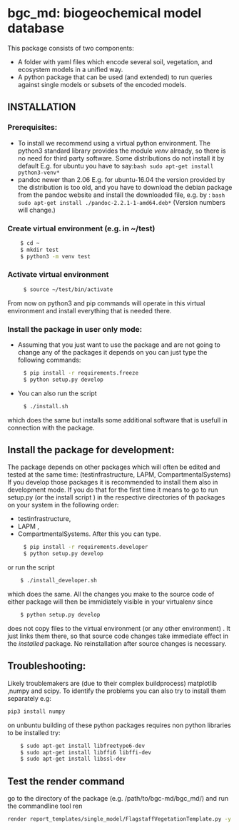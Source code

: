 # bgc_md: biogeochemical model database
This package consists of two components:
- A folder with yaml files which encode several soil, vegetation, and ecosystem models in a unified way.
- A python package that can be used (and extended) to run queries against single models or subsets of the encoded models.
<!--
#Docker image can be build from Dockerfile or pulled from Docker hub (Not aploded need to add it there at first).
#To build image from Dockerfile
  $ docker build -t docker_image_name dockerfile_location
#To pull
  $ docker pull image_name
-->

## INSTALLATION
### Prerequisites:
  - To install we recommend using a virtual python environment.
    The python3 standard library provides the module *venv* already, so there is no need for third party
    software.
    Some distributions do not install it by default
    E.g. for ubuntu you have to say:```bash
    sudo apt-get install python3-venv*```
  - pandoc newer than 2.06
    E.g. for ubuntu-16.04 the version provided by the distribution is too old, 
    and you have to download the debian package from the pandoc website and install the downloaded file, e.g. by :
    ```bash sudo apt-get install ./pandoc-2.2.1-1-amd64.deb*```
    (Version numbers will change.)

### Create virtual environment (e.g. in ~/test)
```bash
    $ cd ~
    $ mkdir test
    $ python3 -m venv test
```
### Activate virtual environment
```bash
     $ source ~/test/bin/activate
```
From now on python3 and pip commands will operate in this virtual environment and install everything
that is needed there.
### Install the package in user only mode:
- Assuming that you just want to use the package and are not going to change any of the packages it depends on
  you can just type the following commands:
```bash
     $ pip install -r requirements.freeze
     $ python setup.py develop
```
- You can also run the script 
```bash
     $ ./install.sh 
```
  which does the same but installs some additional software that is
  usefull in connection with the package.


## Install the package for development:
The package depends on other packages which will often be edited and tested at the same time:
(testinfrastructure, LAPM, CompartmentalSystems)
If you develop those packages it is recommended to install them also in development mode.
If you do that for the first time it means to go to run setup.py (or the install script ) 
in the respective directories of th packages on your system in the following order: 
- testinfrastructure, 
- LAPM , 
- CompartmentalSystems.
After this you can type.
```bash    
     $ pip install -r requirements.developer
     $ python setup.py develop
```
or run the script 
```bash    
    $ ./install_developer.sh 
``` 
which does the same.
All the changes you make to the source code of either package will then 
be immidiately visible in your virtualenv since 
```bash    
    $ python setup.py develop 
``` 
does not copy files to the virtual environment (or any other environment) .
It just links them there, so that source code changes take immediate effect in the *installed* package.
No reinstallation after source changes is necessary.
    
## Troubleshooting:
Likely troublemakers are (due to their complex buildprocess) matplotlib ,numpy and scipy.
To identify the problems you can also try to install them separately e.g: 
```bash
pip3 install numpy
```
on unbuntu building of these python packages requires non python libraries to be installed try:
```bash
    $ sudo apt-get install libfreetype6-dev
    $ sudo apt-get install libffi6 libffi-dev
    $ sudo apt-get install libssl-dev
```
## Test the render command
go to the directory of the package (e.g. /path/to/bgc-md/bgc_md/)
and run the commandline tool
ren
```bash
render report_templates/single_model/FlagstaffVegetationTemplate.py -y data/all_records/veg_1.yaml -t output
```
